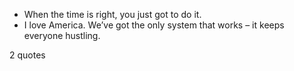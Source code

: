  - When the time is right, you just got to do it.
 - I love America. We’ve got the only system that works – it keeps everyone hustling.

2 quotes